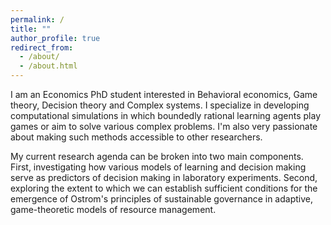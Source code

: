 ```yaml
---
permalink: /
title: ""
author_profile: true
redirect_from: 
  - /about/
  - /about.html
---
```


I am an Economics PhD student interested in Behavioral economics, Game theory, Decision theory and Complex systems. I specialize in developing computational simulations in which 
boundedly rational learning agents play games or aim to solve various complex problems. I'm also very passionate about making such methods accessible to other researchers.

My current research agenda can be broken into two main components. First, investigating how various models of learning and decision making serve as predictors of decision making in laboratory experiments. 
Second, exploring the extent to which we can establish sufficient conditions for the emergence of Ostrom's principles of sustainable governance in adaptive, game-theoretic models of resource management.